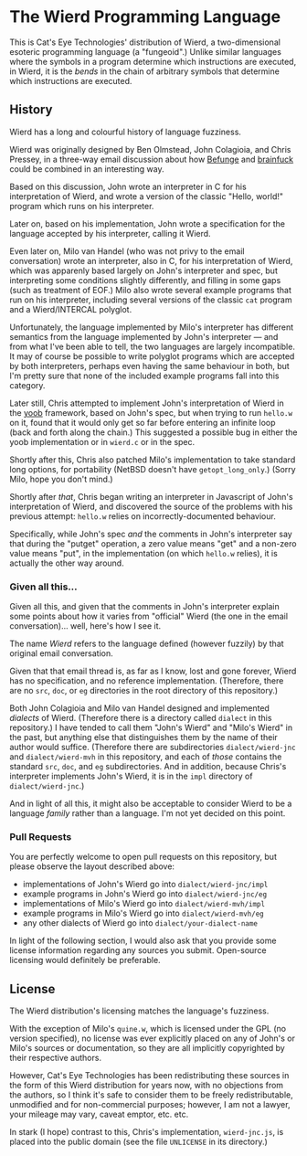 The Wierd Programming Language
==============================

This is Cat's Eye Technologies' distribution of Wierd, a two-dimensional
esoteric programming language (a "fungeoid".)  Unlike similar languages
where the symbols in a program determine which instructions are executed,
in Wierd, it is the *bends* in the chain of arbitrary symbols that determine
which instructions are executed.

History
-------

Wierd has a long and colourful history of language fuzziness.

Wierd was originally designed by Ben Olmstead, John Colagioia, and Chris
Pressey, in a three-way email discussion about how [Befunge][] and [brainfuck][]
could be combined in an interesting way.

Based on this discussion, John wrote an interpreter in C for his interpretation
of Wierd, and wrote a version of the classic "Hello, world!" program which
runs on his interpreter.

Later on, based on his implementation, John wrote a specification for the
language accepted by his interpreter, calling it Wierd.

Even later on, Milo van Handel (who was not privy to the email conversation)
wrote an interpreter, also in C, for his interpretation of Wierd, which was
apparenly based largely on John's interpreter and spec, but interpreting some
conditions slightly differently, and filling in some gaps (such as treatment
of EOF.)  Milo also wrote several example programs that run on his interpreter,
including several versions of the classic `cat` program and a Wierd/INTERCAL
polyglot.

Unfortunately, the language implemented by Milo's interpreter has different
semantics from the language implemented by John's interpreter — and from what
I've been able to tell, the two languages are largely incompatible.  It may of
course be possible to write polyglot programs which are accepted by both
interpreters, perhaps even having the same behaviour in both, but I'm pretty
sure that none of the included example programs fall into this category.

Later still, Chris attempted to implement John's interpretation of Wierd in the
[yoob][] framework, based on John's spec, but when trying to run `hello.w`
on it, found that it would only get so far before entering an infinite loop
(back and forth along the chain.)  This suggested a possible bug in either
the yoob implementation or in `wierd.c` or in the spec.

Shortly after this, Chris also patched Milo's implementation to take standard
long options, for portability (NetBSD doesn't have `getopt_long_only`.)  (Sorry
Milo, hope you don't mind.)

Shortly after *that*, Chris began writing an interpreter in Javascript of John's
interpretation of Wierd, and discovered the source of the problems with his
previous attempt: `hello.w` relies on incorrectly-documented behaviour.

Specifically, while John's spec *and* the comments in John's interpreter say
that during the "putget" operation, a zero value means "get" and a non-zero
value means "put", in the implementation (on which `hello.w` relies), it is
actually the other way around.

[Befunge]: http://catseye.tc/node/Befunge-93
[brainfuck]: http://esolangs.org/wiki/brainfuck
[yoob]: http://catseye.tc/projects/yoob/

### Given all this... ###

Given all this, and given that the comments in John's interpreter explain
some points about how it varies from "official" Wierd (the one in the email
conversation)... well, here's how I see it.

The name _Wierd_ refers to the language defined (however fuzzily) by that
original email conversation.

Given that that email thread is, as far as I know, lost and gone forever,
Wierd has no specification, and no reference implementation.  (Therefore,
there are no `src`, `doc`, or `eg` directories in the root directory of this
repository.)

Both John Colagioia and Milo van Handel designed and implemented _dialects_ of
Wierd.  (Therefore there is a directory called `dialect` in this repository.)
I have tended to call them "John's Wierd" and "Milo's Wierd" in the
past, but anything else that distinguishes them by the name of their author
would suffice.  (Therefore there are subdirectories `dialect/wierd-jnc` and
`dialect/wierd-mvh` in this repository, and each of *those* contains the
standard `src`, `doc`, and `eg` subdirectories.  And in addition, because
Chris's interpreter implements John's Wierd, it is in the `impl` directory
of `dialect/wierd-jnc`.)

And in light of all this, it might also be acceptable to consider Wierd to be
a language *family* rather than a language.  I'm not yet decided on this point.

### Pull Requests ###

You are perfectly welcome to open pull requests on this repository, but please
observe the layout described above:

*   implementations of John's Wierd go into `dialect/wierd-jnc/impl`
*   example programs in John's Wierd go into `dialect/wierd-jnc/eg`
*   implementations of Milo's Wierd go into `dialect/wierd-mvh/impl`
*   example programs in Milo's Wierd go into `dialect/wierd-mvh/eg`
*   any other dialects of Wierd go into `dialect/your-dialect-name`

In light of the following section, I would also ask that you provide some
license information regarding any sources you submit.  Open-source licensing
would definitely be preferable.

License
-------

The Wierd distribution's licensing matches the language's fuzziness.

With the exception of Milo's `quine.w`, which is licensed under the GPL
(no version specified), no license was ever explicitly placed on any of John's
or Milo's sources or documentation, so they are all implicitly copyrighted by
their respective authors.

However, Cat's Eye Technologies has been redistributing these sources in
the form of this Wierd distribution for years now, with no objections from
the authors, so I think it's safe to consider them to be freely
redistributable, unmodified and for non-commercial purposes; however, I am
not a lawyer, your mileage may vary, caveat emptor, etc. etc.

In stark (I hope) contrast to this, Chris's implementation, `wierd-jnc.js`, is
placed into the public domain (see the file `UNLICENSE` in its directory.)
